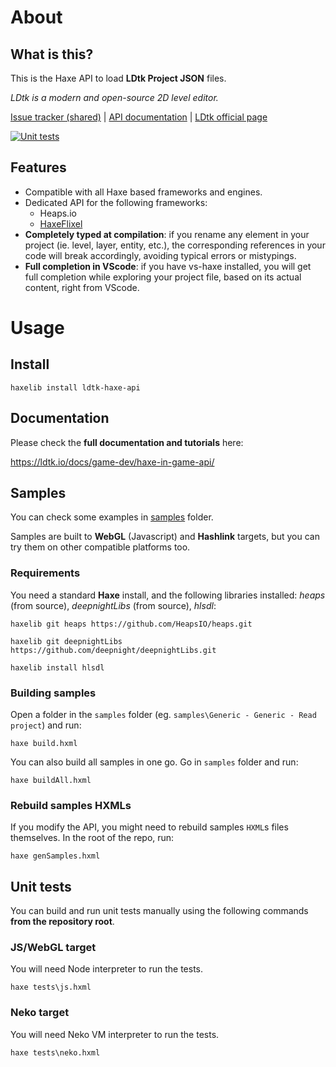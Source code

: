 # About

## What is this?

This is the Haxe API to load **LDtk Project JSON** files.

*LDtk is a modern and open-source 2D level editor.*

[Issue tracker (shared)](https://github.com/deepnight/ldtk/issues) |
[API documentation](https://ldtk.io/docs/game-dev/haxe-in-game-api/) |
[LDtk official page](https://ldtk.io)

[![Unit tests](https://github.com/deepnight/ldtk-haxe-api/actions/workflows/unitTests.yml/badge.svg)](https://github.com/deepnight/ldtk-haxe-api/actions/workflows/unitTests.yml)

## Features

 - Compatible with all Haxe based frameworks and engines.
 - Dedicated API for the following frameworks:
   - Heaps.io
   - [HaxeFlixel](https://haxeflixel.com/)
 - **Completely typed at compilation**: if you rename any element in your project (ie. level, layer, entity, etc.), the corresponding references in your code will break accordingly, avoiding typical errors or mistypings.
 - **Full completion in VScode**: if you have vs-haxe installed, you will get full completion while exploring your project file, based on its actual content, right from VScode.

# Usage

## Install

```
haxelib install ldtk-haxe-api
```
## Documentation

Please check the **full documentation and tutorials** here:

https://ldtk.io/docs/game-dev/haxe-in-game-api/

## Samples

You can check some examples in [samples](samples) folder.

Samples are built to **WebGL** (Javascript) and **Hashlink** targets, but you can try them on other compatible platforms too.

### Requirements

You need a standard **Haxe** install, and the following libraries installed: *heaps* (from source), *deepnightLibs* (from source), *hlsdl*:

```
haxelib git heaps https://github.com/HeapsIO/heaps.git

haxelib git deepnightLibs https://github.com/deepnight/deepnightLibs.git

haxelib install hlsdl
```

### Building samples

Open a folder in the `samples` folder (eg. `samples\Generic - Generic - Read project`) and run:

```
haxe build.hxml
```

You can also build all samples in one go. Go in `samples` folder and run:

```
haxe buildAll.hxml
```

### Rebuild samples HXMLs

If you modify the API, you might need to rebuild samples `HXML`s files themselves. In the root of the repo, run:

```
haxe genSamples.hxml
```

## Unit tests

You can build and run unit tests manually using the following commands **from the repository root**.

### JS/WebGL target

You will need Node interpreter to run the tests.

```
haxe tests\js.hxml
```

### Neko target

You will need Neko VM interpreter to run the tests.

```
haxe tests\neko.hxml
```
